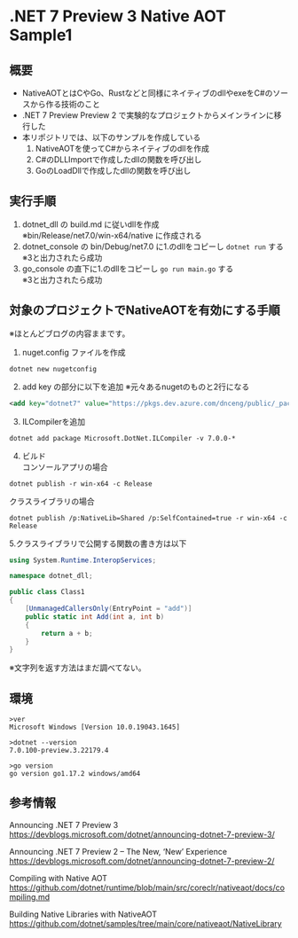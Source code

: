 # .NET 7 Preview 3 Native AOT Sample1

## 概要
- NativeAOTとはCやGo、Rustなどと同様にネイティブのdllやexeをC#のソースから作る技術のこと
- .NET 7 Preview Preview 2 で実験的なプロジェクトからメインラインに移行した
- 本リポジトリでは、以下のサンプルを作成している
  1. NativeAOTを使ってC#からネイティブのdllを作成
  2. C#のDLLImportで作成したdllの関数を呼び出し
  3. GoのLoadDllで作成したdllの関数を呼び出し

## 実行手順

1. dotnet_dll の build.md に従いdllを作成  
   ※bin/Release/net7.0/win-x64/native に作成される
2. dotnet_console の bin/Debug/net7.0 に1.のdllをコピーし ```dotnet run``` する  
   ※3と出力されたら成功
3. go_console の直下に1.のdllをコピーし ```go run main.go``` する  
   ※3と出力されたら成功

## 対象のプロジェクトでNativeAOTを有効にする手順
※ほとんどブログの内容ままです。  
1. nuget.config ファイルを作成
```
dotnet new nugetconfig
```
2. add key の部分に以下を追加 ※元々あるnugetのものと2行になる
```xml
<add key="dotnet7" value="https://pkgs.dev.azure.com/dnceng/public/_packaging/dotnet7/nuget/v3/index.json" />
```
3. ILCompilerを追加
```
dotnet add package Microsoft.DotNet.ILCompiler -v 7.0.0-*
```
4. ビルド  
コンソールアプリの場合
```
dotnet publish -r win-x64 -c Release
```
クラスライブラリの場合
```
dotnet publish /p:NativeLib=Shared /p:SelfContained=true -r win-x64 -c Release
```
5.クラスライブラリで公開する関数の書き方は以下
```cs
using System.Runtime.InteropServices;

namespace dotnet_dll;

public class Class1
{
    [UnmanagedCallersOnly(EntryPoint = "add")]
    public static int Add(int a, int b)
    {
        return a + b;
    }
}
```
※文字列を返す方法はまだ調べてない。

## 環境
```
>ver
Microsoft Windows [Version 10.0.19043.1645]

>dotnet --version
7.0.100-preview.3.22179.4

>go version
go version go1.17.2 windows/amd64
```

## 参考情報
Announcing .NET 7 Preview 3  
https://devblogs.microsoft.com/dotnet/announcing-dotnet-7-preview-3/

Announcing .NET 7 Preview 2 – The New, ‘New’ Experience
https://devblogs.microsoft.com/dotnet/announcing-dotnet-7-preview-2/

Compiling with Native AOT  
https://github.com/dotnet/runtime/blob/main/src/coreclr/nativeaot/docs/compiling.md

Building Native Libraries with NativeAOT  
https://github.com/dotnet/samples/tree/main/core/nativeaot/NativeLibrary